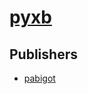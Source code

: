 # [pyxb](https://pypi.org/project/pyxb)



## Publishers
- [pabigot](https://pypi.org/user/pabigot)

